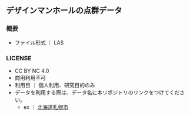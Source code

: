 ## デザインマンホールの点群データ

### 概要
- ファイル形式 ｜ LAS

### LICENSE
- CC BY NC 4.0
- 商用利用不可
- 利用目 ｜ 個人利用、研究目的のみ
- データを利用する際は、データ名に本リポジトリのリンクをつけてください。
    - ex ｜ [北海道札幌市](https://github.com/Geo-Jagaimo/design-manhole-las)